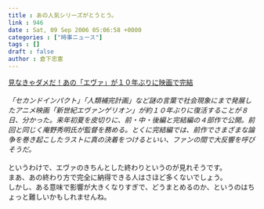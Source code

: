```yaml
---
title : あの人気シリーズがとうとう。
link : 946
date : Sat, 09 Sep 2006 05:06:58 +0000
categories : ["時事ニュース"]
tags : []
draft : false
author : 倉下忠憲
---
```


<A HREF="http://www.iza.ne.jp/news/newsarticle/18457/" TARGET="_blank">見なきゃダメだ！あの「エヴァ」が１０年ぶりに映画で完結</A><BR><BR><I>「セカンドインパクト」「人類補完計画」など謎の言葉で社会現象にまで発展したアニメ映画「新世紀エヴァンゲリオン」が約１０年ぶりに復活することが８日、分かった。来年初夏を皮切りに、前・中・後編と完結編の４部作で公開。前回と同じく庵野秀明氏が監督を務める。とくに完結編では、前作でさまざまな論争を巻き起こしたラストに真の決着をつけるといい、ファンの間で大反響を呼びそうだ。</I><BR><BR>というわけで、エヴァのきちんとした終わりというのが見れそうです。<BR>まあ、あの終わり方で完全に納得できる人はさほど多くないでしょう。<BR>しかし、ある意味で影響が大きくなりすぎで、どうまとめるのか、というのはちょっと難しいかもしれませんね。<br><br>

